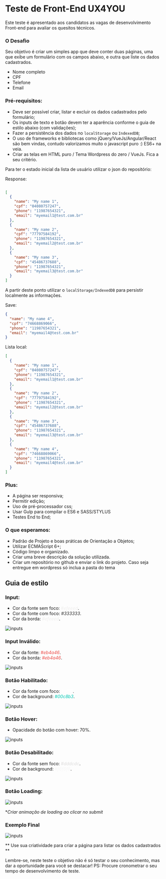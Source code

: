 
# Teste de Front-End UX4YOU
Este teste é apresentado aos candidatos as vagas de desenvolvimento Front-end para avaliar os quesitos técnicos.

### O Desafio

Seu objetivo é criar um simples app que deve conter duas páginas, uma que exibe um formulário com os campos abaixo, e outra que liste os dados cadastrados.

* Nome completo
* CPF
* Telefone
* Email

### Pré-requisitos: 
 - Deve ser possível criar, listar e excluir os dados cadastrados pelo formulário;
 - Os inputs de texto e botão devem ter a aparência conforme o guia de estilo abaixo (com validações);
 - Fazer a persistência dos dados no `localStorage` ou `IndexedDB`;
 - O uso de frameworks e bibliotecas como jQuery/VueJs/Angular/React são bem vindas, contudo valorizamos muito o javascript puro :) ES6+ na veia.
 - Criar as telas em HTML puro / Tema Wordpress do zero / VueJs. Fica a seu critério.

Para ter o estado inicial da lista de usuário utilizar o json do repositório:


Response:

```json

[
  {
    "name": "My name 1",
    "cpf": "04080757247",
    "phone": "11987654321",
    "email": "myemail1@test.com.br"
  },
  {
    "name": "My name 2",
    "cpf": "77797584192",
    "phone": "11987654321",
    "email": "myemail2@test.com.br"
  },
  {
    "name": "My name 3",
    "cpf": "45486737688",
    "phone": "11987654321",
    "email": "myemail3@test.com.br"
  }
]
```

A partir deste ponto utilizar o `localStorage/IndexedDB` para persistir localmente as informações.

Save:

```json
{
  "name": "My name 4",
  "cpf": "74668869066",
  "phone": "11987654321",
  "email": "myemail4@test.com.br"
}
```

Lista local:
```json
[
  {
    "name": "My name 1",
    "cpf": "04080757247",
    "phone": "11987654321",
    "email": "myemail1@test.com.br"
  },
  {
    "name": "My name 2",
    "cpf": "77797584192",
    "phone": "11987654321",
    "email": "myemail2@test.com.br"
  },
  {
    "name": "My name 3",
    "cpf": "45486737688",
    "phone": "11987654321",
    "email": "myemail3@test.com.br"
  },
  {
    "name": "My name 4",
    "cpf": "74668869066",
    "phone": "11987654321",
    "email": "myemail4@test.com.br"
  }
]
```

### Plus:
 - A página ser responsiva;
 - Permitir edição;
 - Uso de pré-processador css;
 - Usar Gulp para compilar o ES6 e SASS/STYLUS
 - Testes End to End;

### O que esperamos:
 - Padrão de Projeto e boas práticas de Orientação a Objetos;
 - Utilizar ECMAScript 6+;
 - Código limpo e organizado.
 - Criar uma breve descrição da solução utilizada.
 - Criar um repositório no github e enviar o link do projeto. Caso seja entregue em wordpress só inclua a pasta do tema


## Guia de estilo

### Input:
 - Cor da fonte sem foco: <span style="color:#efeeed">*#efeeed*</span>.
 - Cor da fonte com foco: <span style="color:#333333">*#333333*</span>.
 - Cor da borda: <span style="color:#efeeed">*#efeeed*</span>.

![inputs](./images/name.png)

### Input Inválido:
 - Cor da fonte: <span style="color:#eb4a46">*#eb4a46*</span>.
 - Cor da borda: <span style="color:#eb4a46">*#eb4a46*</span>.

![inputs](./images/name_validation.png)

### Botão Habilitado:
 - Cor da fonte com foco: <span style="color:#ffffff">*#ffffff*</span>.
 - Cor de background: <span style="color:#00c8b3">*#00c8b3*</span>.

![inputs](./images/button_enable.png)

### Botão Hover:
 - Opacidade do botão com hover: 70%.

![inputs](./images/button_enable_hover.png)

### Botão Desabilitado:
 - Cor da fonte sem foco: <span style="color:#dddcdc">*#dddcdc*</span>.
 - Cor de background: <span style="color:#f6f6f6">*#f6f6f6*</span>.

![inputs](./images/button_disable.png)

### Botão Loading:

![inputs](./images/button_enable_loading.png)

**Criar animação de loading ao clicar no submit*

### Exemplo Final

![inputs](./images/form.png)

** Use sua criatividade para criar a página para listar os dados cadastrados **

Lembre-se, neste teste o objetivo não é só testar o seu conhecimento, mas dar a oportunidade para você se destacar!
PS: Procure cronometrar o seu tempo de desenvolvimento de teste. 